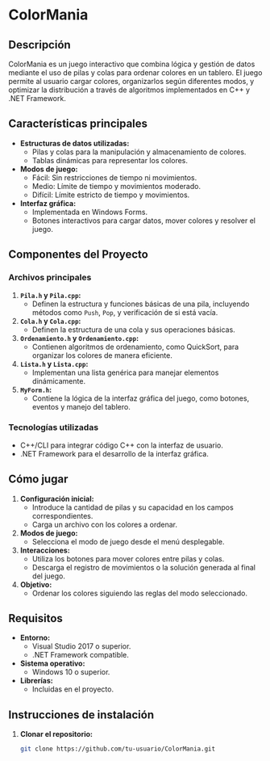 # **ColorMania**

## **Descripción**
ColorMania es un juego interactivo que combina lógica y gestión de datos mediante el uso de pilas y colas para ordenar colores en un tablero. El juego permite al usuario cargar colores, organizarlos según diferentes modos, y optimizar la distribución a través de algoritmos implementados en C++ y .NET Framework.

## **Características principales**
- **Estructuras de datos utilizadas:**
  - Pilas y colas para la manipulación y almacenamiento de colores.
  - Tablas dinámicas para representar los colores.
- **Modos de juego:**
  - Fácil: Sin restricciones de tiempo ni movimientos.
  - Medio: Límite de tiempo y movimientos moderado.
  - Difícil: Límite estricto de tiempo y movimientos.
- **Interfaz gráfica:**
  - Implementada en Windows Forms.
  - Botones interactivos para cargar datos, mover colores y resolver el juego.

## **Componentes del Proyecto**
### **Archivos principales**
1. **`Pila.h` y `Pila.cpp`:**
   - Definen la estructura y funciones básicas de una pila, incluyendo métodos como `Push`, `Pop`, y verificación de si está vacía.
2. **`Cola.h` y `Cola.cpp`:**
   - Definen la estructura de una cola y sus operaciones básicas.
3. **`Ordenamiento.h` y `Ordenamiento.cpp`:**
   - Contienen algoritmos de ordenamiento, como QuickSort, para organizar los colores de manera eficiente.
4. **`Lista.h` y `Lista.cpp`:**
   - Implementan una lista genérica para manejar elementos dinámicamente.
5. **`MyForm.h`:**
   - Contiene la lógica de la interfaz gráfica del juego, como botones, eventos y manejo del tablero.

### **Tecnologías utilizadas**
- C++/CLI para integrar código C++ con la interfaz de usuario.
- .NET Framework para el desarrollo de la interfaz gráfica.

## **Cómo jugar**
1. **Configuración inicial:**
   - Introduce la cantidad de pilas y su capacidad en los campos correspondientes.
   - Carga un archivo con los colores a ordenar.
2. **Modos de juego:**
   - Selecciona el modo de juego desde el menú desplegable.
3. **Interacciones:**
   - Utiliza los botones para mover colores entre pilas y colas.
   - Descarga el registro de movimientos o la solución generada al final del juego.
4. **Objetivo:**
   - Ordenar los colores siguiendo las reglas del modo seleccionado.

## **Requisitos**
- **Entorno:**
  - Visual Studio 2017 o superior.
  - .NET Framework compatible.
- **Sistema operativo:**
  - Windows 10 o superior.
- **Librerías:**
  - Incluidas en el proyecto.

## **Instrucciones de instalación**
1. **Clonar el repositorio:**
   ```bash
   git clone https://github.com/tu-usuario/ColorMania.git
